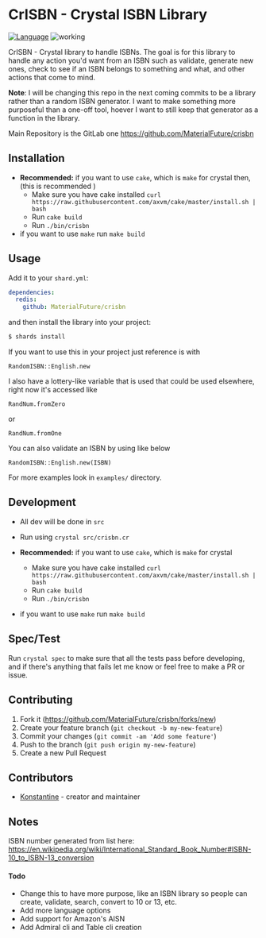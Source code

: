 # CrISBN - Crystal ISBN Library
[![Language](https://img.shields.io/badge/language-crystal-776791.svg)](https://github.com/crystal-lang/crystal)
![working](https://img.shields.io/badge/stability-working-success.svg)

CrISBN - Crystal library to handle ISBNs. The goal is for this library to handle any action you'd want from an ISBN such as validate, generate new ones, check to see if an ISBN belongs to something and what, and other actions that come to mind.

**Note**: I will be changing this repo in the next coming commits to be a library rather than a random ISBN generator. I want to make something more purposeful than a one-off tool, hoever I want to still keep that generator as a function in the library.

Main Repository is the GitLab one <https://github.com/MaterialFuture/crisbn>

## Installation
- **Recommended:** if you want to use `cake`, which is `make` for crystal then, (this is recommended )
  - Make sure you have cake installed `curl https://raw.githubusercontent.com/axvm/cake/master/install.sh | bash`
  - Run `cake build`
  - Run `./bin/crisbn`
- if you want to use `make` run `make build`

## Usage
Add it to your `shard.yml`:

```yml
dependencies:
  redis:
    github: MaterialFuture/crisbn
```

and then install the library into your project:
```bash
$ shards install
```

If you want to use this in your project just reference is with 
```cr
RandomISBN::English.new
```

I also have a lottery-like variable that is used that could be used elsewhere, right now it's accessed like 
```cr
RandNum.fromZero
```
or
```cr
RandNum.fromOne
```

You can also validate an ISBN by using like below
```cr
RandomISBN::English.new(ISBN)
```

For more examples look in `examples/` directory.

## Development
- All dev will be done in `src`
- Run using `crystal src/crisbn.cr`

- **Recommended:** if you want to use `cake`, which is `make` for crystal
  - Make sure you have cake installed `curl https://raw.githubusercontent.com/axvm/cake/master/install.sh | bash`
  - Run `cake build`
  - Run `./bin/crisbn`
- if you want to use `make` run `make build`

## Spec/Test
Run `crystal spec` to make sure that all the tests pass before developing, and if there's anything that fails let me know or feel free to make a PR or issue.

## Contributing
1. Fork it (<https://github.com/MaterialFuture/crisbn/forks/new>)
2. Create your feature branch (`git checkout -b my-new-feature`)
3. Commit your changes (`git commit -am 'Add some feature'`)
4. Push to the branch (`git push origin my-new-feature`)
5. Create a new Pull Request

## Contributors
- [Konstantine](https://github.com/materialfuture) - creator and maintainer

## Notes
ISBN number generated from list here: <https://en.wikipedia.org/wiki/International_Standard_Book_Number#ISBN-10_to_ISBN-13_conversion>

#### Todo
- Change this to have more purpose, like an ISBN library so people can create, validate, search, convert to 10 or 13, etc.
- Add more language options
- Add support for Amazon's AISN
- Add Admiral cli and Table cli creation